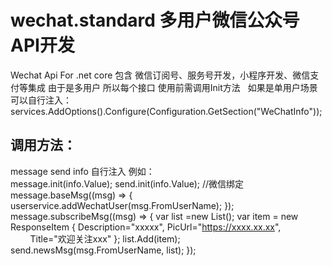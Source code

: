 # wechat.standard 多用户微信公众号API开发
Wechat Api For .net core
包含 微信订阅号、服务号开发，小程序开发、微信支付等集成
由于是多用户 所以每个接口 使用前需调用Init方法   如果是单用户场景可以自行注入：
services.AddOptions().Configure<WeChatInfo>(Configuration.GetSection("WeChatInfo"));
## 调用方法：
message send info 自行注入 例如：</br>
message.init(info.Value);
                    send.init(info.Value);
                    //微信绑定
                    message.baseMsg((msg) =>
                    {
                        userservice.addWechatUser(msg.FromUserName);
                    });
                    message.subscribeMsg((msg) =>
                    {
                        var list =new List<ResponseItem>();
                        var item = new ResponseItem {
                            Description="xxxxx",
                            PicUrl="https://xxxx.xx.xx",
                            Title="欢迎关注xxx"
                        };
                        list.Add(item);
                        send.newsMsg(msg.FromUserName, list);
                    });
